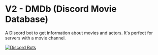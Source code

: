 # V2 - DMDb (Discord Movie Database)
A Discord bot to get information about movies and actors. It's perfect for servers with a movie channel.

[![Discord Bots](https://discordbots.org/api/widget/412006490132447249.svg)](https://discordbots.org/bot/412006490132447249/vote)